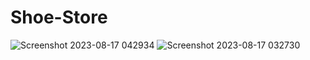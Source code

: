 # Shoe-Store

![Screenshot 2023-08-17 042934](https://github.com/GovindGoku/Shoe-Store/assets/117507364/b3535689-9437-41e9-ba12-e378d73504f2)
![Screenshot 2023-08-17 032730](https://github.com/GovindGoku/Shoe-Store/assets/117507364/dcb44b47-a2aa-4483-8391-0def9a07074a)
